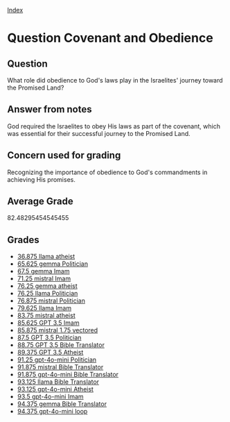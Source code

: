 
[Index](../../index.md)
# Question Covenant and Obedience
## Question
What role did obedience to God's laws play in the Israelites' journey toward the Promised Land?

## Answer from notes
God required the Israelites to obey His laws as part of the covenant, which was essential for their successful journey to the Promised Land.

## Concern used for grading
Recognizing the importance of obedience to God's commandments in achieving His promises.

## Average Grade
82.48295454545455

## Grades
 * [36.875 llama atheist](../answers/llama_atheist/Covenant_and_Obedience.md)
 * [65.625 gemma Politician](../answers/gemma_Politician/Covenant_and_Obedience.md)
 * [67.5 gemma Imam](../answers/gemma_Imam/Covenant_and_Obedience.md)
 * [71.25 mistral Imam](../answers/mistral_Imam/Covenant_and_Obedience.md)
 * [76.25 gemma atheist](../answers/gemma_atheist/Covenant_and_Obedience.md)
 * [76.25 llama Politician](../answers/llama_Politician/Covenant_and_Obedience.md)
 * [76.875 mistral Politician](../answers/mistral_Politician/Covenant_and_Obedience.md)
 * [79.625 llama Imam](../answers/llama_Imam/Covenant_and_Obedience.md)
 * [83.75 mistral atheist](../answers/mistral_atheist/Covenant_and_Obedience.md)
 * [85.625 GPT 3.5 Imam](../answers/GPT_3.5_Imam/Covenant_and_Obedience.md)
 * [85.875 mistral 1.75 vectored](../answers/mistral_1.75_vectored/Covenant_and_Obedience.md)
 * [87.5 GPT 3.5 Politician](../answers/GPT_3.5_Politician/Covenant_and_Obedience.md)
 * [88.75 GPT 3.5 Bible Translator](../answers/GPT_3.5_Bible_Translator/Covenant_and_Obedience.md)
 * [89.375 GPT 3.5 Atheist](../answers/GPT_3.5_Atheist/Covenant_and_Obedience.md)
 * [91.25 gpt-4o-mini Politician](../answers/gpt-4o-mini_Politician/Covenant_and_Obedience.md)
 * [91.875 mistral Bible Translator](../answers/mistral_Bible_Translator/Covenant_and_Obedience.md)
 * [91.875 gpt-4o-mini Bible Translator](../answers/gpt-4o-mini_Bible_Translator/Covenant_and_Obedience.md)
 * [93.125 llama Bible Translator](../answers/llama_Bible_Translator/Covenant_and_Obedience.md)
 * [93.125 gpt-4o-mini Atheist](../answers/gpt-4o-mini_Atheist/Covenant_and_Obedience.md)
 * [93.5 gpt-4o-mini Imam](../answers/gpt-4o-mini_Imam/Covenant_and_Obedience.md)
 * [94.375 gemma Bible Translator](../answers/gemma_Bible_Translator/Covenant_and_Obedience.md)
 * [94.375 gpt-4o-mini loop](../answers/gpt-4o-mini_loop/Covenant_and_Obedience.md)

